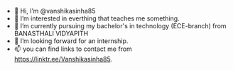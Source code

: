 - 👋 Hi, I’m @vanshikasinha85
- 👀 I’m interested in everthing that teaches me something.
- 🌱 I’m currently pursuing my bachelor's in technology (ECE-branch) from BANASTHALI VIDYAPITH
- 💞️ I’m looking forward for an internship.
- 📫 you can find links to contact me from https://linktr.ee/Vanshikasinha85.

<!---
vanshikasinha85/vanshikasinha85 is a ✨ special ✨ repository because its `README.md` (this file) appears on your GitHub profile.
You can click the Preview link to take a look at your changes.
--->
